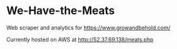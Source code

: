 # We-Have-the-Meats

Web scraper and analytics for https://www.growandbehold.com/

Currently hosted on AWS at http://52.37.69.138/meats.php

